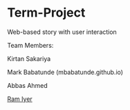 # Term-Project
Web-based story with user interaction 

Team Members: 

Kirtan Sakariya

Mark Babatunde (mbabatunde.github.io)

Abbas Ahmed

[Ram Iyer](https://github.com/ramiyer1998)
